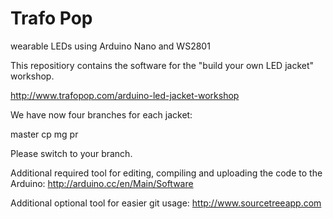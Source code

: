 Trafo Pop
=========

wearable LEDs using Arduino Nano and WS2801

This repositiory contains the software for the "build your own LED jacket" workshop.

http://www.trafopop.com/arduino-led-jacket-workshop

We have now four branches for each jacket:

master
cp
mg
pr

Please switch to your branch.


Additional required tool for editing, compiling and uploading the code to the Arduino:
http://arduino.cc/en/Main/Software

Additional optional tool for easier git usage:
http://www.sourcetreeapp.com
